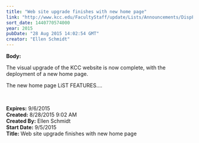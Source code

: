 ```yaml
---
title: "Web site upgrade finishes with new home page"
link: "http://www.kcc.edu/FacultyStaff/update/Lists/Announcements/DispForm.aspx?ID=2017"
sort_date: 1440770574000
year: 2015
pubDate: "28 Aug 2015 14:02:54 GMT"
creator: "Ellen Schmidt"
---
```


<div><b>Body:</b> <div class="ExternalClassB6BDF765DD3843778B2518B13A3B6DFE"><p>​The visual upgrade of the KCC website is now complete, with the deployment of a new home page.</p>
<p>The new home page LiST FEATURES....</p>
<p> </p></div></div>
<div><b>Expires:</b> 9/6/2015</div>
<div><b>Created:</b> 8/28/2015 9:02 AM</div>
<div><b>Created By:</b> Ellen Schmidt</div>
<div><b>Start Date:</b> 9/5/2015</div>
<div><b>Title:</b> Web site upgrade finishes with new home page</div>

